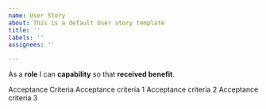 ```yaml
---
name: User Story
about: This is a default User story template
title: ''
labels: ''
assignees: ''

---
```


As a **role** I can **capability** so that **received benefit**.

Acceptance Criteria
Acceptance criteria 1
Acceptance criteria 2
Acceptance criteria 3
